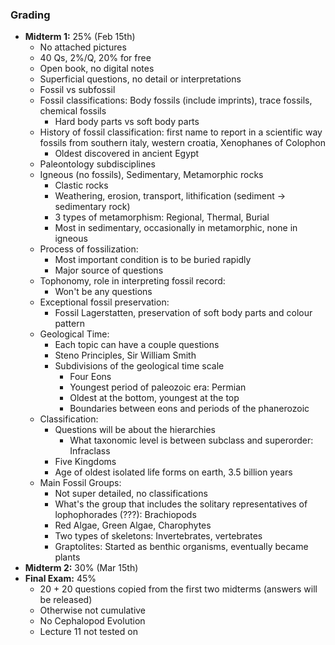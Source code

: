 ### Grading
 - **Midterm 1:** 25% (Feb 15th)
	 - No attached pictures
	 - 40 Qs, 2%/Q, 20% for free
	 - Open book, no digital notes
	 - Superficial questions, no detail or interpretations
	 - Fossil vs subfossil
	 - Fossil classifications: Body fossils (include imprints), trace fossils, chemical fossils
		 - Hard body parts vs soft body parts
	 - History of fossil classification: first name to report in a scientific way fossils from southern italy, western croatia, Xenophanes of Colophon
		 - Oldest discovered in ancient Egypt
	 - Paleontology subdisciplines
	 - Igneous (no fossils), Sedimentary, Metamorphic rocks
		 - Clastic rocks
		 - Weathering, erosion, transport, lithification (sediment -> sedimentary rock)
		 - 3 types of metamorphism: Regional, Thermal, Burial
		 - Most in sedimentary, occasionally in metamorphic, none in igneous
	 - Process of fossilization: 
		 - Most important condition is to be buried rapidly
		 - Major source of questions
	 - Tophonomy, role in interpreting fossil record:
		 - Won't be any questions
	 - Exceptional fossil preservation:
		 - Fossil Lagerstatten, preservation of soft body parts and colour pattern
	 - Geological Time:
		 - Each topic can have a couple questions
		 - Steno Principles, Sir William Smith
		 - Subdivisions of the geological time scale
			 - Four Eons
			 - Youngest period of paleozoic era: Permian
			 - Oldest at the bottom, youngest at the top
			 - Boundaries between eons and periods of the phanerozoic
	 - Classification:
		 - Questions will be about the hierarchies
			 - What taxonomic level is between subclass and superorder: Infraclass
		 - Five Kingdoms
		 - Age of oldest isolated life forms on earth, 3.5 billion years
	 - Main Fossil Groups:
		 - Not super detailed, no classifications
		 - What's the group that includes the solitary representatives of lophophorades (???): Brachiopods
		 - Red Algae, Green Algae, Charophytes
		 - Two types of skeletons: Invertebrates, vertebrates
		 - Graptolites: Started as benthic organisms, eventually became plants
 - **Midterm 2:** 30% (Mar 15th)
 - **Final Exam:** 45%
	 - 20 + 20 questions copied from the first two midterms (answers will be released)
	 - Otherwise not cumulative
	 - No Cephalopod Evolution
	 - Lecture 11 not tested on
